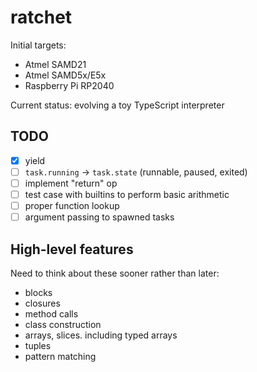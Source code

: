 # ratchet

Initial targets:

  - Atmel SAMD21
  - Atmel SAMD5x/E5x
  - Raspberry Pi RP2040

Current status: evolving a toy TypeScript interpreter

## TODO

  - [x] yield
  - [ ] `task.running` -> `task.state` (runnable, paused, exited)
  - [ ] implement "return" op
  - [ ] test case with builtins to perform basic arithmetic
  - [ ] proper function lookup
  - [ ] argument passing to spawned tasks

## High-level features

Need to think about these sooner rather than later:

  - blocks
  - closures
  - method calls
  - class construction
  - arrays, slices. including typed arrays
  - tuples
  - pattern matching

